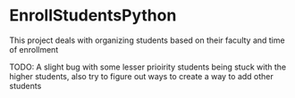 # EnrollStudentsPython

This project deals with organizing students based on their faculty and time of enrollment 

TODO: A slight bug with some lesser prioirity students being stuck with the higher students, also try to figure out ways to create a way to add other students 

